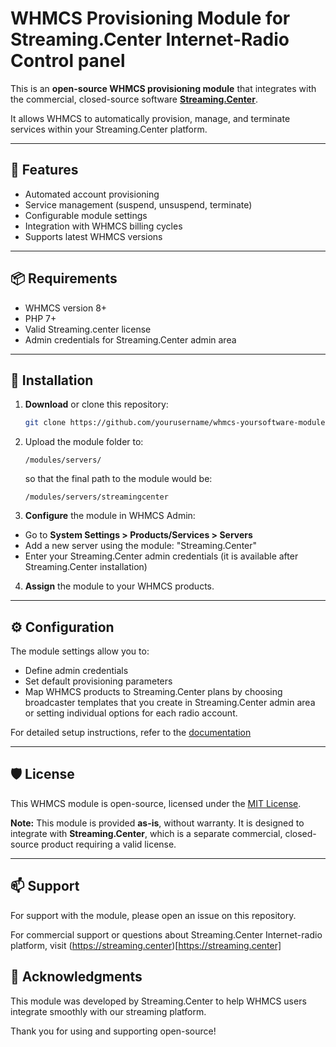 # WHMCS Provisioning Module for Streaming.Center Internet-Radio Control panel

This is an **open-source WHMCS provisioning module** that integrates with the commercial, closed-source software [**Streaming.Center**](https://streaming.center).

It allows WHMCS to automatically provision, manage, and terminate services within your Streaming.Center platform.

---

## 🚀 Features

- Automated account provisioning
- Service management (suspend, unsuspend, terminate)
- Configurable module settings
- Integration with WHMCS billing cycles
- Supports latest WHMCS versions

---

## 📦 Requirements

- WHMCS version 8+
- PHP 7+
- Valid Streaming.center license
- Admin credentials for Streaming.Center admin area

---

## 🔧 Installation

1. **Download** or clone this repository:
   ```bash
   git clone https://github.com/yourusername/whmcs-yoursoftware-module.git
   ```
2. Upload the module folder to:
   ```
   /modules/servers/
   ```
   so that the final path to the module would be:
   ```
   /modules/servers/streamingcenter
   ```

3. **Configure** the module in WHMCS Admin:
- Go to **System Settings > Products/Services > Servers**  
- Add a new server using the module: "Streaming.Center"
- Enter your Streaming.Center admin credentials (it is available after Streaming.Center installation)

4. **Assign** the module to your WHMCS products.

---

## ⚙️ Configuration

The module settings allow you to:
- Define admin credentials  
- Set default provisioning parameters  
- Map WHMCS products to Streaming.Center plans by choosing broadcaster templates that you create in Streaming.Center admin area or setting individual options for each radio account.  

For detailed setup instructions, refer to the [documentation](https://streaming.center/docs)

---

## 🛡 License

This WHMCS module is open-source, licensed under the [MIT License](LICENSE).

**Note:** This module is provided **as-is**, without warranty. It is designed to integrate with **Streaming.Center**, which is a separate commercial, closed-source product requiring a valid license.

---

## 📫 Support
For support with the module, please open an issue on this repository.

For commercial support or questions about Streaming.Center Internet-radio platform, visit (https://streaming.center)[https://streaming.center]

## 🌟 Acknowledgments
This module was developed by Streaming.Center to help WHMCS users integrate smoothly with our streaming platform.

Thank you for using and supporting open-source!
